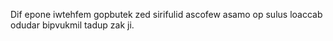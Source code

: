 Dif epone iwtehfem gopbutek zed sirifulid ascofew asamo op sulus loaccab odudar bipvukmil tadup zak ji.